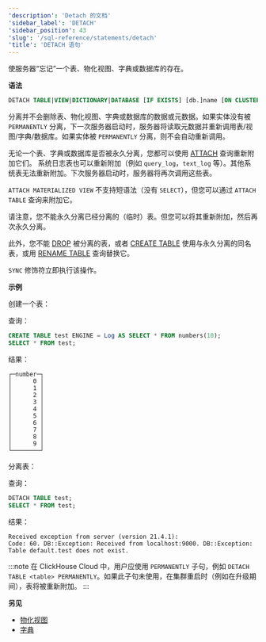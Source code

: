 ```yaml
---
'description': 'Detach 的文档'
'sidebar_label': 'DETACH'
'sidebar_position': 43
'slug': '/sql-reference/statements/detach'
'title': 'DETACH 语句'
---
```


使服务器“忘记”一个表、物化视图、字典或数据库的存在。

**语法**

```sql
DETACH TABLE|VIEW|DICTIONARY|DATABASE [IF EXISTS] [db.]name [ON CLUSTER cluster] [PERMANENTLY] [SYNC]
```

分离并不会删除表、物化视图、字典或数据库的数据或元数据。如果实体没有被 `PERMANENTLY` 分离，下一次服务器启动时，服务器将读取元数据并重新调用表/视图/字典/数据库。如果实体被 `PERMANENTLY` 分离，则不会自动重新调用。

无论一个表、字典或数据库是否被永久分离，您都可以使用 [ATTACH](../../sql-reference/statements/attach.md) 查询重新附加它们。
系统日志表也可以重新附加（例如 `query_log`，`text_log` 等）。其他系统表无法重新附加。下次服务器启动时，服务器将再次调用这些表。

`ATTACH MATERIALIZED VIEW` 不支持短语法（没有 `SELECT`），但您可以通过 `ATTACH TABLE` 查询来附加它。

请注意，您不能永久分离已经分离的（临时）表。但您可以将其重新附加，然后再次永久分离。

此外，您不能 [DROP](../../sql-reference/statements/drop.md#drop-table) 被分离的表，或者 [CREATE TABLE](../../sql-reference/statements/create/table.md) 使用与永久分离的同名表，或用 [RENAME TABLE](../../sql-reference/statements/rename.md) 查询替换它。

`SYNC` 修饰符立即执行该操作。

**示例**

创建一个表：

查询：

```sql
CREATE TABLE test ENGINE = Log AS SELECT * FROM numbers(10);
SELECT * FROM test;
```

结果：

```text
┌─number─┐
│      0 │
│      1 │
│      2 │
│      3 │
│      4 │
│      5 │
│      6 │
│      7 │
│      8 │
│      9 │
└────────┘
```

分离表：

查询：

```sql
DETACH TABLE test;
SELECT * FROM test;
```

结果：

```text
Received exception from server (version 21.4.1):
Code: 60. DB::Exception: Received from localhost:9000. DB::Exception: Table default.test does not exist.
```

:::note
在 ClickHouse Cloud 中，用户应使用 `PERMANENTLY` 子句，例如 `DETACH TABLE <table> PERMANENTLY`。如果此子句未使用，在集群重启时（例如在升级期间），表将被重新附加。
:::

**另见**

- [物化视图](/sql-reference/statements/create/view#materialized-view)
- [字典](../../sql-reference/dictionaries/index.md)
